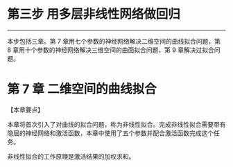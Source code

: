 # 第三步 用多层非线性网络做回归

---

本步包括三章。第 7 章用七个参数的神经网络解决二维空间的曲线拟合问题，第 8 章用十个参数的神经网络解决三维空间的曲面拟合问题，第 9 章解决过拟合问题。

# 第 7 章 二维空间的曲线拟合

【本章要点】

本章将首次引入了对曲线的拟合问题，称为非线性拟合。完成非线性拟合需要带有隐层的神经网络和激活函数，本章中使用了五个参数并配合激活函数完成这个任务。

非线性拟合的工作原理是激活结果的加权求和。
